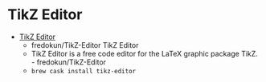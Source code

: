 # TikZ Editor
- [TikZ Editor](https://github.com/fredokun/TikZ-Editor)
  -  fredokun/TikZ-Editor TikZ Editor
  - TikZ Editor is a free code editor for the LaTeX graphic package TikZ. - fredokun/TikZ-Editor
  - `brew cask install tikz-editor`
